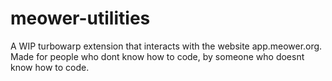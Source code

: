 # meower-utilities
A WIP turbowarp extension that interacts with the website app.meower.org. Made for people who dont know how to code, by someone who doesnt know how to code.
